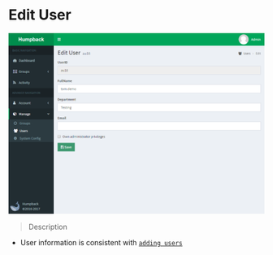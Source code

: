# Edit User

![Edit User](_media/edit-user.png)

> Description

- User information is consistent with [`adding users`](add-user.md)
